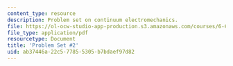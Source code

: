 ```yaml
---
content_type: resource
description: Problem set on continuum electromechanics.
file: https://ol-ocw-studio-app-production.s3.amazonaws.com/courses/6-642-continuum-electromechanics-fall-2008/ab37446a22c577855305b7bdaef97d82_pset2.pdf
file_type: application/pdf
resourcetype: Document
title: 'Problem Set #2'
uid: ab37446a-22c5-7785-5305-b7bdaef97d82
---
```

